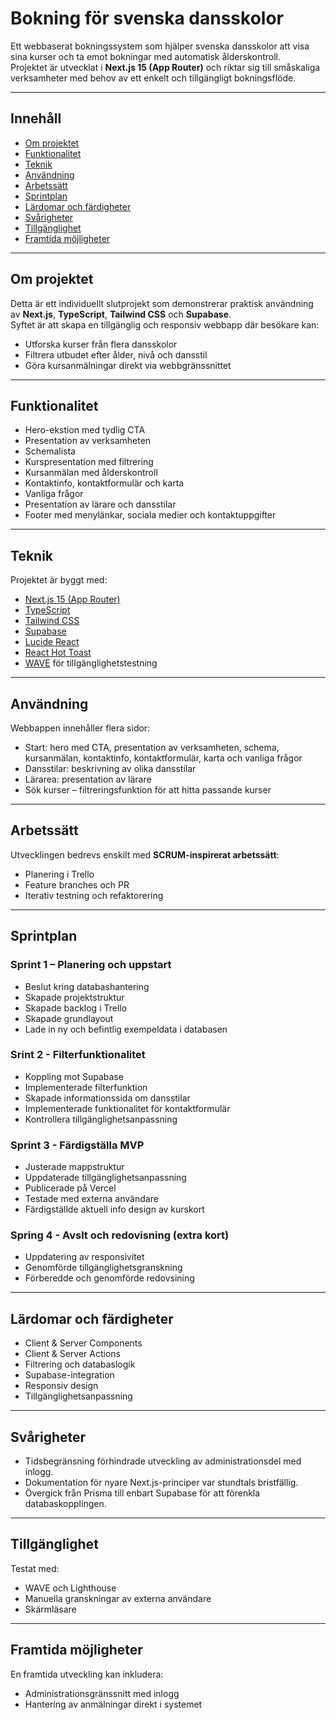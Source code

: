 # Bokning för svenska dansskolor

Ett webbaserat bokningssystem som hjälper svenska dansskolor att visa sina kurser och ta emot bokningar med automatisk ålderskontroll.  
Projektet är utvecklat i **Next.js 15 (App Router)** och riktar sig till småskaliga verksamheter med behov av ett enkelt och tillgängligt bokningsflöde.

---

## Innehåll
- [Om projektet](#Om-projektet) 
- [Funktionalitet](#Funktionalitet)
- [Teknik](#Teknik)
- [Användning](#Användning)
- [Arbetssätt](#Arbetssätt)
- [Sprintplan](#Sprintplan)
- [Lärdomar och färdigheter](#Lärdomar-och-färdigheter)
- [Svårigheter](#Svårigheter)
- [Tillgänglighet](#Tillgänglighet)
- [Framtida möjligheter](#Framtida-möjligheter)

--- 

## Om projektet
Detta är ett individuellt slutprojekt som demonstrerar praktisk användning av **Next.js**, **TypeScript**, **Tailwind CSS** och **Supabase**.  
Syftet är att skapa en tillgänglig och responsiv webbapp där besökare kan:
- Utforska kurser från flera dansskolor
- Filtrera utbudet efter ålder, nivå och dansstil
- Göra kursanmälningar direkt via webbgränssnittet

---

## Funktionalitet
- Hero-ekstion med tydlig CTA 
- Presentation av verksamheten
- Schemalista
- Kurspresentation med filtrering
- Kursanmälan med ålderskontroll
- Kontaktinfo, kontaktformulär och karta
- Vanliga frågor
- Presentation av lärare och dansstilar
- Footer med menylänkar, sociala medier och kontaktuppgifter

---

## Teknik
Projektet är byggt med:
- [Next.js 15 (App Router)](https://nextjs.org)
- [TypeScript](https://www.typescriptlang.org)
- [Tailwind CSS](https://tailwindcss.com)
- [Supabase](https://supabase.com)
- [Lucide React](https://lucide.dev/guide/packages/lucide-react)
- [React Hot Toast](https://react-hot-toast.com)
- [WAVE](https://wave.webaim.org) för tillgänglighetstestning
  
---

## Användning
Webbappen innehåller flera sidor:
- Start: hero med CTA, presentation av verksamheten, schema, kursanmälan, kontaktinfo, kontaktformulär, karta och vanliga frågor
- Dansstilar: beskrivning av olika dansstilar
- Lärarea: presentation av lärare
- Sök kurser – filtreringsfunktion för att hitta passande kurser

---

## Arbetssätt
Utvecklingen bedrevs enskilt med **SCRUM-inspirerat arbetssätt**:
- Planering i Trello
- Feature branches och PR
- Iterativ testning och refaktorering

---

## Sprintplan

### Sprint 1 – Planering och uppstart
- Beslut kring databashantering
- Skapade projektstruktur
- Skapade backlog i Trello
- Skapade grundlayout
- Lade in ny och befintlig exempeldata i databasen

### Srint 2 - Filterfunktionalitet 
- Koppling mot Supabase 
- Implementerade filterfunktion 
- Skapade informationssida om dansstilar
- Implementerade funktionalitet för kontaktformulär
- Kontrollera tillgänglighetsanpassning

### Sprint 3 - Färdigställa MVP
- Justerade mappstruktur
- Uppdaterade tillgänglighetsanpassning
- Publicerade på Vercel
- Testade med externa användare
- Färdigställde aktuell info design av kurskort

### Spring 4 - Avslt och redovisning (extra kort)
- Uppdatering av responsivitet
- Genomförde tillgänglighetsgranskning  
- Förberedde och genomförde redovsining

---

## Lärdomar och färdigheter
- Client & Server Components
- Client & Server Actions
- Filtrering och databaslogik
- Supabase-integration
- Responsiv design
- Tillgänglighetsanpassning

---

## Svårigheter
- Tidsbegränsning förhindrade utveckling av administrationsdel med inlogg.
- Dokumentation för nyare Next.js-principer var stundtals bristfällig.
- Övergick från Prisma till enbart Supabase för att förenkla databaskopplingen.

---

## Tillgänglighet
Testat med:
- WAVE och Lighthouse
- Manuella granskningar av externa användare
- Skärmläsare

---

## Framtida möjligheter
En framtida utveckling kan inkludera:
- Administrationsgränssnitt med inlogg
- Hantering av anmälningar direkt i systemet
